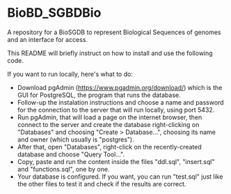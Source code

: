 # BioBD_SGBDBio
A repository for a BioSGDB to represent Biological Sequences of genomes and an interface for access.

This README will briefly instruct on how to install and use the following code.

If you want to run locally, here's what to do:

- Download pgAdmin (https://www.pgadmin.org/download/) which is the GUI for PostgreSQL, the program that runs the database.
- Follow-up the instalation instructions and choose a name and password for the connection to the server that will run locally, using port 5432.
- Run pgAdmin, that will load a page on the internet browser, then connect to the server and create the database right-clicking on "Databases" and choosing "Create > Database...", choosing its name and owner (which usually is "postgres").
- After that, open "Databases", right-click on the recently-created database and choose "Query Tool...".
- Copy, paste and run the content inside the files "ddl.sql", "insert.sql" and "functions.sql", one by one.
- Your database is configured. If you want, you can run "test.sql" just like the other files to test it and check if the results are correct.
